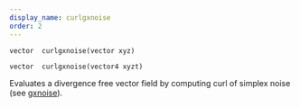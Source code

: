 ```yaml
---
display_name: curlgxnoise
order: 2
---
```

`vector  curlgxnoise(vector xyz)`

`vector  curlgxnoise(vector4 xyzt)`

Evaluates a divergence free vector field by computing curl of simplex noise
(see [gxnoise](gxnoise.html "Evaluates a simplex noise field.")).
